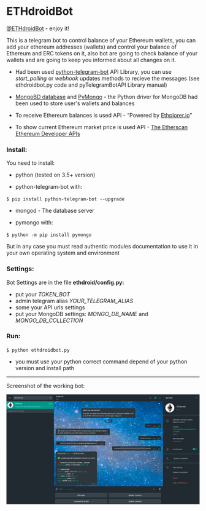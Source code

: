 # ETHdroidBot

[@ETHdroidBot](https://t.me/ETHdroidBot "@ETHdroidBot") - enjoy it!

This is a telegram bot to control balance of your Ethereum wallets, you can add your ethereum addresses (wallets)
 and control your balance of Ethereum and ERC tokens on it, also bot are going to check balance of your
 wallets and are going to keep you informed about all changes on it.
 
 
* Had been used [python-telegram-bot](https://github.com/python-telegram-bot/python-telegram-bot "python-telegram-bot API Library GitHub Repository") API Library, 
you can use *start_polling* or *webhook* updates methods to recieve the messages (see ethdroidbot.py code and pyTelegramBotAPI Library manual)

* [MongoBD database](https://github.com/mongodb/mongo) and [PyMongo](https://github.com/mongodb/mongo-python-driver "PyMongo") - the Python driver for MongoDB had been used
to store user's wallets and balances

* To receive Ethereum balances is used API - “Powered by [Ethplorer.io](https://ethplorer.io/ "Ethplorer.io")” 

* To show current Ethereum market price is used API - [The Etherscan Ethereum Developer APIs](https://etherscan.io/apis "The Etherscan Ethereum Developer APIs")

### Install:

You need to install:

+ python (tested on 3.5+ version)
 
+ python-telegram-bot with:

`$ pip install python-telegram-bot --upgrade`

+ mongod - The database server

+ pymongo with:

`$ python -m pip install pymongo`

But in any case you must read authentic modules documentation to use it in your own operating system
 and environment
 
### Settings:

Bot Settings are in the file **ethdroid/config.py:**

* put your *TOKEN_BOT*
* admin telegram alias *YOUR_TELEGRAM_ALIAS*
* some your API urls settings
* put your MongoDB settings: *MONGO_DB_NAME* and *MONGO_DB_COLLECTION*

### Run:

`$ python ethdroidbot.py`

- you must use your python correct command depend of your python version and install path

---

Screenshot of the working bot:

![ETHdroidbot](ethdroidbot.jpg "ETHdroidbot")